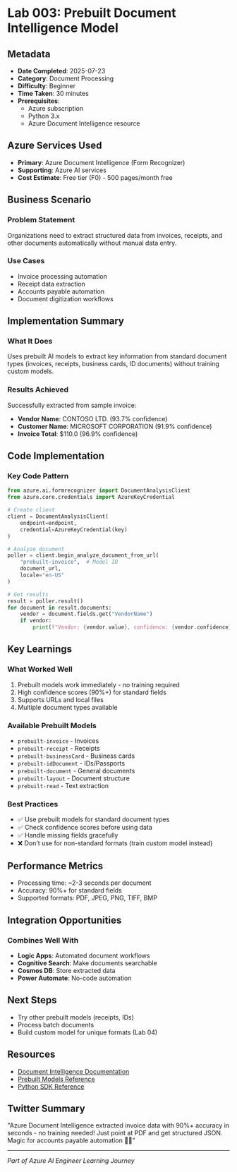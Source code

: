 # Lab 003: Prebuilt Document Intelligence Model

## Metadata
- **Date Completed**: 2025-07-23
- **Category**: Document Processing
- **Difficulty**: Beginner
- **Time Taken**: 30 minutes
- **Prerequisites**: 
  - Azure subscription
  - Python 3.x
  - Azure Document Intelligence resource

## Azure Services Used
- **Primary**: Azure Document Intelligence (Form Recognizer)
- **Supporting**: Azure AI services
- **Cost Estimate**: Free tier (F0) - 500 pages/month free

## Business Scenario
### Problem Statement
Organizations need to extract structured data from invoices, receipts, and other documents automatically without manual data entry.

### Use Cases
- Invoice processing automation
- Receipt data extraction
- Accounts payable automation
- Document digitization workflows

## Implementation Summary

### What It Does
Uses prebuilt AI models to extract key information from standard document types (invoices, receipts, business cards, ID documents) without training custom models.

### Results Achieved
Successfully extracted from sample invoice:
- **Vendor Name**: CONTOSO LTD. (93.7% confidence)
- **Customer Name**: MICROSOFT CORPORATION (91.9% confidence)  
- **Invoice Total**: $110.0 (96.9% confidence)

## Code Implementation

### Key Code Pattern
```python
from azure.ai.formrecognizer import DocumentAnalysisClient
from azure.core.credentials import AzureKeyCredential

# Create client
client = DocumentAnalysisClient(
    endpoint=endpoint, 
    credential=AzureKeyCredential(key)
)

# Analyze document
poller = client.begin_analyze_document_from_url(
    "prebuilt-invoice",  # Model ID
    document_url,
    locale="en-US"
)

# Get results
result = poller.result()
for document in result.documents:
    vendor = document.fields.get("VendorName")
    if vendor:
        print(f"Vendor: {vendor.value}, confidence: {vendor.confidence}")
```

## Key Learnings

### What Worked Well
1. Prebuilt models work immediately - no training required
2. High confidence scores (90%+) for standard fields
3. Supports URLs and local files
4. Multiple document types available

### Available Prebuilt Models
- `prebuilt-invoice` - Invoices
- `prebuilt-receipt` - Receipts  
- `prebuilt-businessCard` - Business cards
- `prebuilt-idDocument` - IDs/Passports
- `prebuilt-document` - General documents
- `prebuilt-layout` - Document structure
- `prebuilt-read` - Text extraction

### Best Practices
- ✅ Use prebuilt models for standard document types
- ✅ Check confidence scores before using data
- ✅ Handle missing fields gracefully
- ❌ Don't use for non-standard formats (train custom model instead)

## Performance Metrics
- Processing time: ~2-3 seconds per document
- Accuracy: 90%+ for standard fields
- Supported formats: PDF, JPEG, PNG, TIFF, BMP

## Integration Opportunities
### Combines Well With
- **Logic Apps**: Automated document workflows
- **Cognitive Search**: Make documents searchable
- **Cosmos DB**: Store extracted data
- **Power Automate**: No-code automation

## Next Steps
- Try other prebuilt models (receipts, IDs)
- Process batch documents
- Build custom model for unique formats (Lab 04)

## Resources
- [Document Intelligence Documentation](https://docs.microsoft.com/azure/applied-ai-services/form-recognizer/)
- [Prebuilt Models Reference](https://docs.microsoft.com/azure/applied-ai-services/form-recognizer/concept-model-overview)
- [Python SDK Reference](https://docs.microsoft.com/python/api/azure-ai-formrecognizer/)

## Twitter Summary
"Azure Document Intelligence extracted invoice data with 90%+ accuracy in seconds - no training needed! Just point at PDF and get structured JSON. Magic for accounts payable automation 📄✨"

---
*Part of Azure AI Engineer Learning Journey*